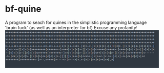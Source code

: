 # bf-quine
A program to seach for quines in the simplistic programming language 'brain fuck' (as well as an interpreter for bf)
Excuse any profanity!
![pic](screenshot.png)
